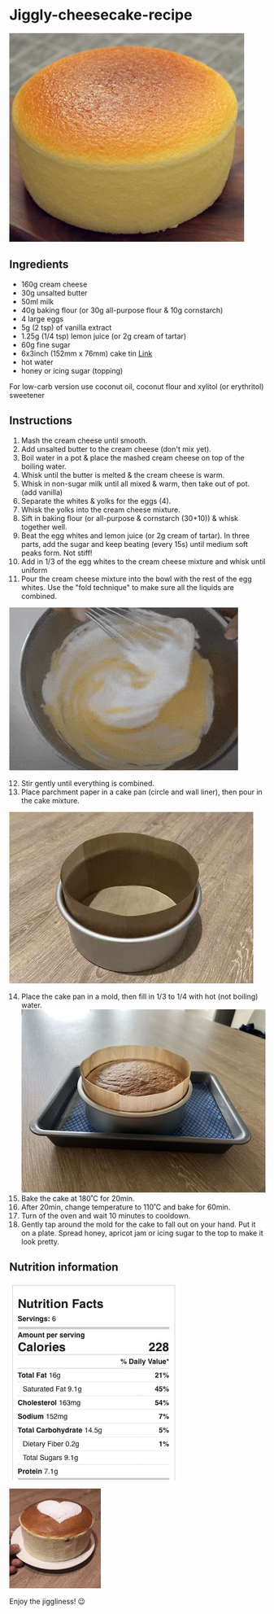 # Jiggly-cheesecake-recipe
![Alt text](japaneese_cheese.jpg?raw=true "Title")

## Ingredients

- 160g cream cheese
- 30g unsalted butter
- 50ml milk
- 40g baking flour (or 30g all-purpose flour & 10g cornstarch)
- 4 large eggs
- 5g (2 tsp) of vanilla extract
- 1.25g (1/4 tsp) lemon juice (or 2g cream of tartar)
- 60g fine sugar
- 6x3inch (152mm x 76mm) cake tin [Link](https://www.amazon.co.uk/gp/product/B008AB8KIK)
- hot water
- honey or icing sugar (topping)

For low-carb version use coconut oil, coconut flour and xylitol (or erythritol) sweetener

## Instructions

1. Mash the cream cheese until smooth.
2. Add unsalted butter to the cream cheese (don't mix yet).
3. Boil water in a pot & place the mashed cream cheese on top of the boiling water. 
4. Whisk until the butter is melted & the cream cheese is warm.
5. Whisk in non-sugar milk until all mixed & warm, then take out of pot. (add vanilla)
6. Separate the whites & yolks for the eggs (4).
7. Whisk the yolks into the cream cheese mixture.
8. Sift in baking flour (or all-purpose & cornstarch (30+10)) & whisk together well.
9. Beat the egg whites and lemon juice (or 2g cream of tartar). In three parts, add the sugar and keep beating (every 15s) until medium soft peaks form. Not stiff!
10. Add in 1/3 of the egg whites to the cream cheese mixture and whisk until uniform
11. Pour the cream cheese mixture into the bowl with the rest of the egg whites. Use the "fold technique" to make sure all the liquids are combined.

![Alt text](folding.gif?raw=true "Title")

12. Stir gently until everything is combined.
13. Place parchment paper in a cake pan (circle and wall liner), then pour in the cake mixture.

![Alt text](cake_liner.jpg?raw=true "Title")

14. Place the cake pan in a mold, then fill in 1/3 to 1/4 with hot (not boiling) water.
![Alt text](water_bath.jpg?raw=true "Title")
15. Bake the cake at 180˚C for 20min.
16. After 20min, change temperature to 110˚C and bake for 60min.
17. Turn of the oven and wait 10 minutes to cooldown.
18. Gently tap around the mold for the cake to fall out on your hand. Put it on a plate. Spread honey, apricot jam or icing sugar to the top to make it look pretty.


## Nutrition information

![Alt text](nutrition_facts.jpg?raw=true "Title")



![Alt text](jiggly_gif.gif?raw=true "Title")


Enjoy the jiggliness! 😉
